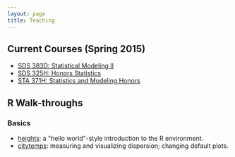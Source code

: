 ```yaml
---
layout: page
title: Teaching
---
```


## Current Courses (Spring 2015)

* [SDS 383D: Statistical Modeling II](/SDS383D_Spring2015/)
* [SDS 325H: Honors Statistics](/SDS325H_Spring2015/)
* [STA 371H: Statistics and Modeling Honors](/STA371H_Spring2015/)


## R Walk-throughs

### Basics
* [heights](/r/heights/heights.html): a "hello world"-style introduction to the R environment.
* [citytemps](/r/citytemps/citytemps.html): measuring and visualizing dispersion; changing default plots.
